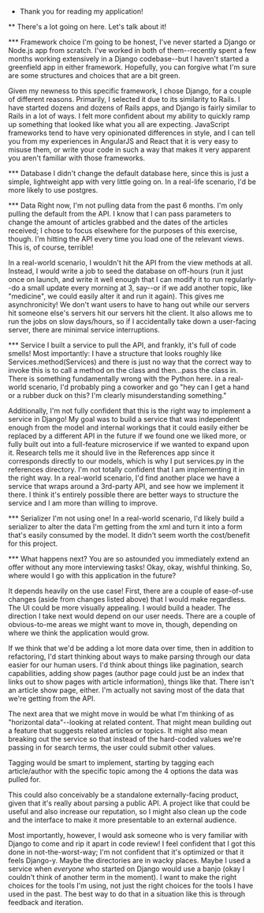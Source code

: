 * Thank you for reading my application!

** There's a lot going on here. Let's talk about it!

*** Framework choice
I'm going to be honest, I've never started a Django or Node.js app from scratch. I've worked in both of them--recently spent a few months working extensively in a Django codebase--but I haven't started a greenfield app in either framework. Hopefully, you can forgive what I'm sure are some structures and choices that are a bit green.

Given my newness to this specific framework, I chose Django, for a couple of different reasons.
Primarily, I selected it due to its similarity to Rails. I have started dozens and dozens of Rails apps, and Django is fairly similar to Rails in a lot of ways. I felt more confident about my ability to quickly ramp up something that looked like what you all are expecting. JavaScript frameworks tend to have very opinionated differences in style, and I can tell you from my experiences in AngularJS and React that it is very easy to misuse them, or write your code in such a way that makes it very apparent you aren't familiar with those frameworks.

*** Database
I didn't change the default database here, since this is just a simple, lightweight app with very little going on. In a real-life scenario, I'd be more likely to use postgres.

*** Data
Right now, I'm not pulling data from the past 6 months. I'm only pulling the default from the API. I know that I can pass parameters to change the amount of articles grabbed and the dates of the articles received; I chose to focus elsewhere for the purposes of this exercise, though. I'm hitting the API every time you load one of the relevant views. This is, of course, terrible!

In a real-world scenario, I wouldn't hit the API from the view methods at all. Instead, I would write a job to seed the database on off-hours (run it just once on launch, and write it well enough that I can modify it to run regularly--do a small update every morning at 3, say--or if we add another topic, like "medicine", we could easily alter it and run it again). This gives me asynchronicity! We don't want users to have to hang out while our servers hit someone else's servers hit our servers hit the client. It also allows me to run the jobs on slow days/hours, so if I accidentally take down a user-facing server, there are minimal service interruptions.

*** Service
I built a service to pull the API, and frankly, it's full of code smells! Most importantly: I have a structure that looks roughly like Services.method(Services) and there is just no way that the correct way to invoke this is to call a method on the class and then...pass the class in. There is something fundamentally wrong with the Python here. in a real-world scenario, I'd probably ping a coworker and go "hey can I get a hand or a rubber duck on this? I'm clearly misunderstanding something." 

Additionally, I'm not fully confident that this is the right way to implement a service in Django! My goal was to build a service that was independent enough from the model and internal workings that it could easily either be replaced by a different API in the future if we found one we liked more, or fully built out into a full-feature microservice if we wanted to expand upon it. Research tells me it should live in the References app since it corresponds directly to our models, which is why I put services.py in the references directory. I'm not totally confident that I am implementing it in the right way. In a real-world scenario, I'd find another place we have a service that wraps around a 3rd-party API, and see how we implement it there. I think it's entirely possible there are better ways to structure the service and I am more than willing to improve.

*** Serializer
I'm not using one! In a real-world scenario, I'd likely build a serializer to alter the data I'm getting from the xml and turn it into a form that's easily consumed by the model. It didn't seem worth the cost/benefit for this project.

*** What happens next?
You are so astounded you immediately extend an offer without any more interviewing tasks! Okay, okay, wishful thinking. So, where would I go with this application in the future?

It depends heavily on the use case! First, there are a couple of ease-of-use changes (aside from changes listed above) that I would make regardless. The UI could be more visually appealing. I would build a header. The direction I take next would depend on our user needs. There are a couple of obvious-to-me areas we might want to move in, though, depending on where we think the application would grow.

If we think that we'd be adding a lot more data over time, then in addition to refactoring, I'd start thinking about ways to make parsing through our data easier for our human users. I'd think about things like pagination, search capabilities, adding show pages (author page could just be an index that links out to show pages with article information), things like that. There isn't an article show page, either. I'm actually not saving most of the data that we're getting from the API.

The next area that we might move in would be what I'm thinking of as "horizontal data"--looking at related content. That might mean building out a feature that suggests related articles or topics. It might also mean breaking out the service so that instead of the hard-coded values we're passing in for search terms, the user could submit other values.

Tagging would be smart to implement, starting by tagging each article/author with the specific topic among the 4 options the data was pulled for.

This could also conceivably be a standalone externally-facing product, given that it's really about parsing a public API. A project like that could be useful and also increase our reputation, so I might also clean up the code and the interface to make it more presentable to an external audience.

Most importantly, however, I would ask someone who is very familiar with Django to come and rip it apart in code review! I feel confident that I got this done in not-the-worst-way; I'm not confident that it's optimized or that it feels Django-y. Maybe the directories are in wacky places. Maybe I used a service when *everyone* who started on Django would use a banjo (okay I couldn't think of another term in the moment). I want to make the right choices for the tools I'm using, not just the right choices for the tools I have used in the past. The best way to do that in a situation like this is through feedback and iteration.